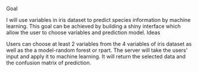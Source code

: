 Goal

I will use variables in iris dataset to predict species information by machine learning. This goal can be achieved by building a shiny interface which allow the user to choose variables and prediction model.
Ideas

Users can choose at least 2 variables from the 4 variables of iris dataset as well as the a model-random forest or rpart. The server will take the users' input and apply it to machine learning. It will return the selected data and the confusion matrix of prediction.
